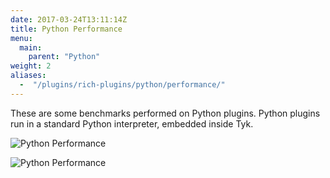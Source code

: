 ```yaml
---
date: 2017-03-24T13:11:14Z
title: Python Performance
menu:
  main:
    parent: "Python"
weight: 2 
aliases: 
  -  "/plugins/rich-plugins/python/performance/"
---
```


These are some benchmarks performed on Python plugins. Python plugins run in a standard Python interpreter, embedded inside Tyk.

![Python Performance](/docs/img/diagrams/pythonResponseTime.png)

![Python Performance](/docs/img/diagrams/pythonHitRate.png)
